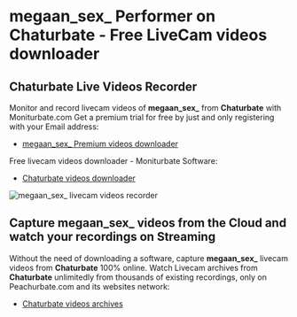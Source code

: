 # megaan_sex_ Performer on Chaturbate - Free LiveCam videos downloader

## Chaturbate Live Videos Recorder

Monitor and record livecam videos of **megaan_sex_** from **Chaturbate** with Moniturbate.com
Get a premium trial for free by just and only registering with your Email address:
* [megaan_sex_ Premium videos downloader](https://moniturbate.com/request-demo-licence-key.html)

Free livecam videos downloader - Moniturbate Software:
* [Chaturbate videos downloader](https://moniturbate.com/moniturbate-download-software.html)

![megaan_sex_ livecam videos recorder](https://peachurnet.com/templates/moniturbate-software.png)


## Capture megaan_sex_ videos from the Cloud and watch your recordings on Streaming

Without the need of downloading a software, capture **megaan_sex_** livecam videos from **Chaturbate** 100% online.
Watch Livecam archives from **Chaturbate** unlimitedly from thousands of existing recordings, only on Peachurbate.com and its websites network:
* [Chaturbate videos archives](https://peachurnet.com/)